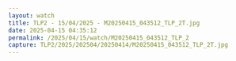 ```yaml
---
layout: watch
title: TLP2 - 15/04/2025 - M20250415_043512_TLP_2T.jpg
date: 2025-04-15 04:35:12
permalink: /2025/04/15/watch/M20250415_043512_TLP_2
capture: TLP2/2025/202504/20250414/M20250415_043512_TLP_2T.jpg
---
```


